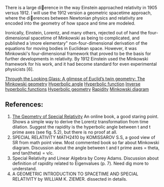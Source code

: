 There is a large dierence in the way Einstein approached relativity in 1905 versus 1912. I will use the 1912 version a geometric spacetime approach, where the dierences between Newtonian physics and relativity are encoded into the geometry of how space and time are modeled.

Ironically, Einstein, Lorentz, and many others, rejected out of hand the four-dimensional spacetime of Minkowski as being to complicated, and published a \more elementary" non-four-dimensional derivation
of the equations for moving bodies in Euclidean space. However, it was Minkowski's four-dimensional framework that proved to be the basis for further developments in relativity. By 1912 Einstein used the Minkowski framework for his work, and it had become standard for even experimental physicists [6].

[Through the Looking Glass: A glimpse of Euclid’s twin geometry: The Minkowski geometry](http://www.dynamicgeometry.com/Documents/advancedSketchGallery/minkowski/Minkowski_Overview.pdf)
[Hyperbolic angle](https://en.wikipedia.org/wiki/Hyperbolic_angle#Imaginary_circular_angle)
[Hyperbolic function](https://en.wikipedia.org/wiki/Hyperbolic_function)
[Inverse hyperbolic functions](https://en.wikipedia.org/wiki/Inverse_hyperbolic_functions)
[Hyperbolic geometry](https://en.wikipedia.org/wiki/Hyperbolic_geometry)
[Rapidity](https://en.wikipedia.org/wiki/Rapidity)
[Minkowski diagram](https://en.wikipedia.org/wiki/Minkowski_diagram)

## References:
1. [The Geometry of Special Relativity](http://physics.oregonstate.edu/coursewikis/GSR/book/gsr/start) An online book, a good staring point. Shows a simple way to derive the Lorentz transformation from time dilation. Suggest the rapidity is the hyperbolic angle between t and t prime axes (see fig. 5.2), but there is no proof at all.
2. SPECIAL RELATIVITY MATH2410 by KOMISSAROV S.S, a good view of SR from math point view. Most commented book so far about Minkowski diagram. Discussion about the angle between t and t prime axes = theta, and  tan(theta) = v/c.
3. Special Relativity and Linear Algebra by Corey Adams. Discussion about definition of rapidity related to Eigenvalues (p. 7). Need dig more to understand.
4. A GEOMETRIC INTRODUCTION TO SPACETIME AND SPECIAL RELATIVITY by WILLIAM K. ZIEMER. dissected in details.